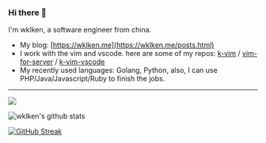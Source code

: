 ### Hi there 👋

I'm wklken, a software engineer from china.

- My blog: [https://wklken.me](https://wklken.me/posts.html)
- I work with the vim and vscode. here are some of my repos: [k-vim](https://github.com/wklken/k-vim) / [vim-for-server](https://github.com/wklken/vim-for-server) / [k-vim-vscode](https://github.com/wklken/k-vim-vscode)
- My recently used languages: Golang, Python, also, I can use PHP/Java/Javascript/Ruby to finish the jobs.



-----

![](https://github-profile-summary-cards.vercel.app/api/cards/profile-details?username=wklken&theme=github)


![wklken's github stats](https://github-readme-stats.vercel.app/api?username=wklken&show_icons=true)


[![GitHub Streak](https://github-readme-streak-stats.herokuapp.com/?user=wklken)](https://git.io/streak-stats)



<!--
**wklken/wklken** is a ✨ _special_ ✨ repository because its `README.md` (this file) appears on your GitHub profile.

Here are some ideas to get you started:

- 🔭 I’m currently working on ...
- 🌱 I’m currently learning ...
- 👯 I’m looking to collaborate on ...
- 🤔 I’m looking for help with ...
- 💬 Ask me about ...
- 📫 How to reach me: ...
- 😄 Pronouns: ...
- ⚡ Fun fact: ...

-->





